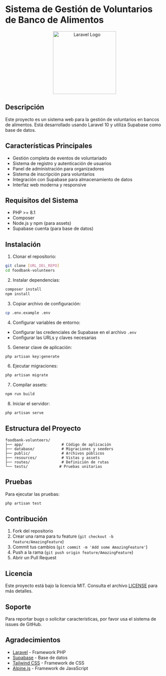 # Sistema de Gestión de Voluntarios de Banco de Alimentos

<p align="center">
<a href="https://laravel.com" target="_blank"><img src="https://raw.githubusercontent.com/laravel/art/master/logo-lockup/5%20SVG/2%20CMYK/1%20Full%20Color/laravel-logolockup-cmyk-red.svg" width="200" alt="Laravel Logo"></a>
</p>

## Descripción

Este proyecto es un sistema web para la gestión de voluntarios en bancos de alimentos. Está desarrollado usando Laravel 10 y utiliza Supabase como base de datos.

## Características Principales

- Gestión completa de eventos de voluntariado
- Sistema de registro y autenticación de usuarios
- Panel de administración para organizadores
- Sistema de inscripción para voluntarios
- Integración con Supabase para almacenamiento de datos
- Interfaz web moderna y responsive

## Requisitos del Sistema

- PHP >= 8.1
- Composer
- Node.js y npm (para assets)
- Supabase cuenta (para base de datos)

## Instalación

1. Clonar el repositorio:
```bash
git clone [URL_DEL_REPO]
cd foodbank-volunteers
```

2. Instalar dependencias:
```bash
composer install
npm install
```

3. Copiar archivo de configuración:
```bash
cp .env.example .env
```

4. Configurar variables de entorno:
- Configurar las credenciales de Supabase en el archivo `.env`
- Configurar las URLs y claves necesarias

5. Generar clave de aplicación:
```bash
php artisan key:generate
```

6. Ejecutar migraciones:
```bash
php artisan migrate
```

7. Compilar assets:
```bash
npm run build
```

8. Iniciar el servidor:
```bash
php artisan serve
```

## Estructura del Proyecto

```
foodbank-volunteers/
├── app/                 # Código de aplicación
├── database/            # Migraciones y seeders
├── public/              # Archivos públicos
├── resources/           # Vistas y assets
├── routes/              # Definición de rutas
└── tests/              # Pruebas unitarias
```

## Pruebas

Para ejecutar las pruebas:

```bash
php artisan test
```

## Contribución

1. Fork del repositorio
2. Crear una rama para tu feature (`git checkout -b feature/AmazingFeature`)
3. Commit tus cambios (`git commit -m 'Add some AmazingFeature'`)
4. Push a la rama (`git push origin feature/AmazingFeature`)
5. Abrir un Pull Request

## Licencia

Este proyecto está bajo la licencia MIT. Consulta el archivo [LICENSE](LICENSE) para más detalles.

## Soporte

Para reportar bugs o solicitar características, por favor usa el sistema de issues de GitHub.

## Agradecimientos

- [Laravel](https://laravel.com) - Framework PHP
- [Supabase](https://supabase.com) - Base de datos
- [Tailwind CSS](https://tailwindcss.com) - Framework de CSS
- [Alpine.js](https://alpinejs.dev) - Framework de JavaScript
